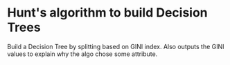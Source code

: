 # Hunt's algorithm to build Decision Trees 

Build a Decision Tree by splitting based on GINI index. Also outputs the GINI values to explain why the algo chose some attribute. 